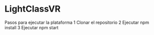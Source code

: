 # LightClassVR
Pasos para ejecutar la plataforma
  1 Clonar el repositorio
  2 Ejecutar npm install
  3 Ejecutar npm start
